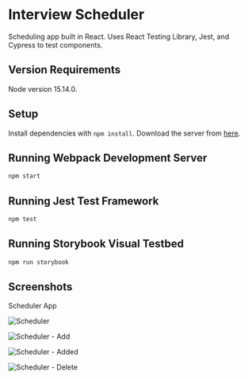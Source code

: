 # Interview Scheduler

Scheduling app built in React. Uses React Testing Library, Jest, and Cypress to test components.

## Version Requirements

Node version 15.14.0.

## Setup

Install dependencies with `npm install`.
Download the server from [here](https://github.com/lighthouse-labs/scheduler-api).

## Running Webpack Development Server

```sh
npm start
```

## Running Jest Test Framework

```sh
npm test
```

## Running Storybook Visual Testbed

```sh
npm run storybook
```

## Screenshots

Scheduler App

![Scheduler](https://github.com/coreenhuang/scheduler/tree/master/docs/S1.png)

![Scheduler - Add](https://github.com/coreenhuang/scheduler/tree/master/docs/S2.png)

![Scheduler - Added](https://github.com/coreenhuang/scheduler/tree/master/docs/S3.png)

![Scheduler - Delete](https://github.com/coreenhuang/scheduler/tree/master/docs/S4.png)